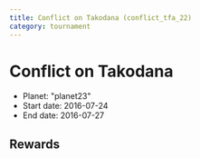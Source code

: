 ```yaml
---
title: Conflict on Takodana (conflict_tfa_22)
category: tournament
---
```

# Conflict on Takodana

  * Planet: "planet23"
  * Start date: 2016-07-24
  * End date: 2016-07-27

## Rewards

